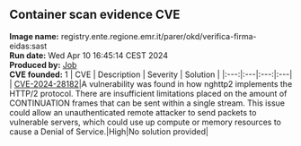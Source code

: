 ## Container scan evidence CVE
<strong>Image name:</strong> registry.ente.regione.emr.it/parer/okd/verifica-firma-eidas:sast
<br/><strong>Run date:</strong> Wed Apr 10 16:45:14 CEST 2024
<br/><strong>Produced by:</strong> <a href="https://gitlab.ente.regione.emr.it/parer/okd/verifica-firma-eidas/-/jobs/216130">Job</a>
<br/><strong>CVE founded:</strong> 1
| CVE | Description | Severity | Solution | 
|:---:|:---|:---:|:---|
| [CVE-2024-28182](https://access.redhat.com/security/cve/CVE-2024-28182)|A vulnerability was found in how nghttp2 implements the HTTP/2 protocol. There are insufficient limitations placed on the amount of CONTINUATION frames that can be sent within a single stream. This issue could allow an unauthenticated remote attacker to send packets to vulnerable servers, which could use up compute or memory resources to cause a Denial of Service.|High|No solution provided|
